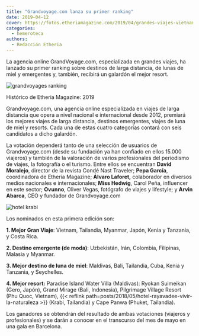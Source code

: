 ```yaml
---
title: "Grandvoyage.com lanza su primer ranking"
date: 2019-04-12
cover: https://fotos.etheriamagazine.com/2019/04/grandes-viajes-vietnam.jpg
categories: 
  - hemeroteca
authors: 
  - Redacción Etheria
---
```


La agencia online GrandVoyage.com, especializada en grandes viajes, ha lanzado su primer 
ranking sobre destinos de larga distancia, de lunas de miel y emergentes y, también, 
recibirá un galardón el mejor resort. 

![grandvoyages ranking](https://fotos.etheriamagazine.com/2019/04/grandes-viajes-vietnam.jpg)

Histórico de Etheria Magazine: 2019 

Grandvoyage.com, una agencia online especializada en viajes de larga distancia que opera 
a nivel nacional e internacional desde 2012, premiará los mejores viajes de larga 
distancia, destinos emergentes, viajes de luna de miel y resorts. Cada una de estas 
cuatro categorías contará con seis candidatos a dicho galardón. 

La votación dependerá tanto de una selección de usuarios de Grandvoyage.com (desde su 
fundación ya han confiado en ellos 15.000 viajeros) y también de la valoración de varios 
profesionales del periodismo de viajes, la fotografía o el turismo. Entre ellos se 
encuentran **David Moralejo**, director de la revista Condé Nast Traveler; **Pepa 
García**, coordinadora de Etheria Magazine; **Álvaro Laforet,** colaborador en diversos 
medios nacionales e internacionales; **Miss Hedwig**, Carol Peña, influencer en este 
sector; **Ovunno**, Oliver Vegas, fotógrafo de viajes y lifestyle; y **Arvin Abarca**, 
CEO y fundador de Grandvoyage.com 

![hotel krabi](https://fotos.etheriamagazine.com/2018/05/The-Rayavadee-Villa_Exterior-Morning_Fotor-e1555063028881.jpg)

Los nominados en esta primera edición son: 

**1\. Mejor Gran Viaje**: Vietnam, Tailandia, Myanmar, Japón, Kenia y Tanzania, y Costa 
Rica. 

**2\. Destino emergente (de moda)**: Uzbekistán, Irán, Colombia, Filipinas, Malasia y 
Myanmar. 

**3\. Mejor destino de luna de miel**: Maldivas, Bali, Tailandia, Cuba, Kenia y 
Tanzania, y Seychelles. 

**4\. Mejor resort:** Paradise Island Water Villa (Maldivas): Ryokan Suimeikan (Gero, 
Japón), Grand Mirage (Bali, Indonesia), Pilgrimage Village Resort (Phu Quoc, Vietnam), 
{{< reflink path=posts/2018/05/hotel-rayavadee-vivir-la-naturaleza >}} (Krabi, 
Tailandia) y Cape Panwa (Phuket, Tailandia). 

Los ganadores se obtendrán del resultado de ambas votaciones (viajeros y profesionales) 
y se darán a conocer en el transcurso del mes de mayo en una gala en Barcelona.
